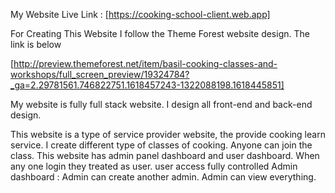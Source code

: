 
My Website Live Link : [https://cooking-school-client.web.app]

For Creating This Website I follow the Theme Forest website design. The link is below

[http://preview.themeforest.net/item/basil-cooking-classes-and-workshops/full_screen_preview/19324784?_ga=2.29781561.746822751.1618457243-1322088198.1618445851]

My website is fully full stack website. I design all front-end and back-end design. 

This website is a type of service provider website, the provide cooking learn service.
I create different type of classes of cooking. Anyone can join the class.
This website has admin panel dashboard and user dashboard. When any one login they treated as user. user access fully controlled
Admin dashboard : Admin can create another admin. Admin can view everything.



